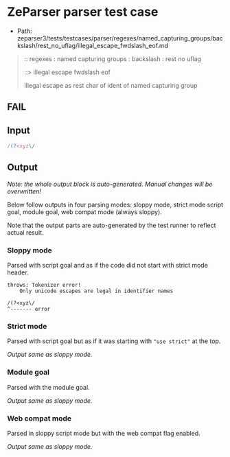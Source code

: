 # ZeParser parser test case

- Path: zeparser3/tests/testcases/parser/regexes/named_capturing_groups/backslash/rest_no_uflag/illegal_escape_fwdslash_eof.md

> :: regexes : named capturing groups : backslash : rest no uflag
>
> ::> illegal escape fwdslash eof
>
> Illegal escape as rest char of ident of named capturing group

## FAIL

## Input

`````js
/(?<xyz\/
`````

## Output

_Note: the whole output block is auto-generated. Manual changes will be overwritten!_

Below follow outputs in four parsing modes: sloppy mode, strict mode script goal, module goal, web compat mode (always sloppy).

Note that the output parts are auto-generated by the test runner to reflect actual result.

### Sloppy mode

Parsed with script goal and as if the code did not start with strict mode header.

`````
throws: Tokenizer error!
    Only unicode escapes are legal in identifier names

/(?<xyz\/
^------- error
`````

### Strict mode

Parsed with script goal but as if it was starting with `"use strict"` at the top.

_Output same as sloppy mode._

### Module goal

Parsed with the module goal.

_Output same as sloppy mode._

### Web compat mode

Parsed in sloppy script mode but with the web compat flag enabled.

_Output same as sloppy mode._
